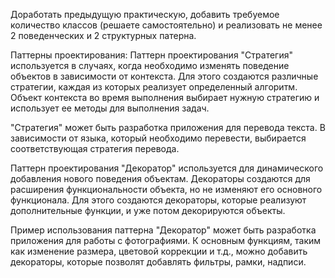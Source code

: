 Доработать предыдущую практическую, добавить требуемое количество классов (решаете самостоятельно) и реализовать не менее 2 поведенческих и 2 структурных патерна. 

Паттерны проектирования:
Паттерн проектирования "Стратегия" используется в случаях, когда необходимо изменять поведение объектов в зависимости от контекста. Для этого создаются различные стратегии, каждая из которых реализует определенный алгоритм. Объект контекста во время выполнения выбирает нужную стратегию и использует ее методы для выполнения задач.

"Стратегия" может быть разработка приложения для перевода текста. В зависимости от языка, который необходимо перевести, выбирается соответствующая стратегия перевода.

Паттерн проектирования "Декоратор" используется для динамического добавления нового поведения объектам. Декораторы создаются для расширения функциональности объекта, но не изменяют его основного функционала. Для этого создаются декораторы, которые реализуют дополнительные функции, и уже потом декорируются объекты.

Пример использования паттерна "Декоратор" может быть разработка приложения для работы с фотографиями. К основным функциям, таким как изменение размера, цветовой коррекции и т.д., можно добавить декораторы, которые позволят добавлять фильтры, рамки, надписи.

